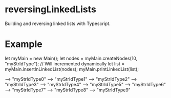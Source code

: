 # reversingLinkedLists
Building and reversing linked lists with Typescript.


# Example
let myMain = new Main();
let nodes = myMain.createNodes(10, "myStrIdType"); // Will incremented dynamically 
let list = myMain.insertInLinkedList(nodes);
myMain.printLinkedList(list); 

--> "myStrIdType0"
--> "myStrIdType1"
--> "myStrIdType2"
--> "myStrIdType3"
--> "myStrIdType4"
--> "myStrIdType5"
--> "myStrIdType6"
--> "myStrIdType7"
--> "myStrIdType8"
--> "myStrIdType9"
